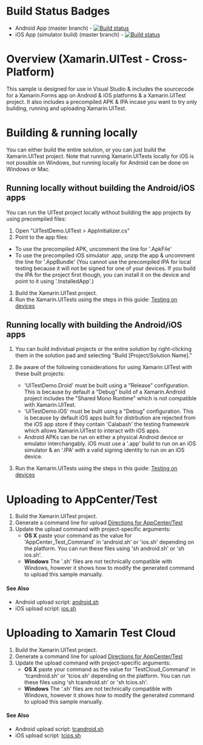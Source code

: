# Build Status Badges
- Android App (master branch) - [![Build status](https://build.appcenter.ms/v0.1/apps/9411433d-0620-4570-9aa1-8bb72809a4f7/branches/master/badge)](https://appcenter.ms)
- iOS App (simulator build) (master branch) - [![Build status](https://build.appcenter.ms/v0.1/apps/0165f989-7687-45c4-8495-fd1f3e22a728/branches/master/badge)](https://appcenter.ms)

# Overview (Xamarin.UITest - Cross-Platform)
This sample is designed for use in Visual Studio & includes the sourcecode for a Xamarin.Forms app on Android & iOS platforms & a Xamarin.UITest project. It also includes a precompiled APK & IPA incase you want to try only building, running and uploading Xamarin.UITest.

# Building & running locally
You can either build the entire solution, or you can just build the Xamarin.UITest project. Note that running Xamarin.UITests locally for iOS is not possible on Windows, but running locally for Android can be done on Windows or Mac.

## Running locally without building the Android/iOS apps
You can run the UITest project locally without building the app projects by using precompiled files:

1. Open "UITestDemo.UITest > AppInitializer.cs"
2. Point to the app files:
- To use the precompiled APK, uncomment the line for '.ApkFile'
- To use the precompiled iOS simulator .app, unzip the app & uncomment the line for '.AppBundle'
(You cannot use the precompiled IPA for local testing because it will not be signed for one of your devices. If you build the IPA for the project first though, you can install it on the device and point to it using '.InstalledApp'.)

3. Build the Xamarin.UITest project.
4. Run the Xamarin.UITests using the steps in this guide: [Testing on devices](https://developer.xamarin.com/guides/testcloud/uitest/working-with/testing-on-devices/)

## Running locally with building the Android/iOS apps
1. You can build individual projects or the entire solution by right-clicking them in the solution pad and selecting "Build [Project/Solution Name]." 

2. Be aware of the following considerations for using Xamarin.UITest with these built projects:
   - 'UITestDemo.Droid' must be built using a "Release" configuration. This is because by default a "Debug" build of a Xamarin.Android project includes the "Shared Mono Runtime" which is not compatible with Xamarin.UITest.
   - 'UITestDemo.iOS' must be built using a "Debug" configuration. This is because by default iOS apps built for distrbution are rejected from the iOS app store if they contain 'Calabash' the testing framework which allows Xamarin.UITest to interact with iOS apps. 
   - Android APKs can be run on either a physical Android device or emulator interchangably. iOS must use a '.app' build to run on an iOS simulator & an '.IPA' with a valid signing identity to run on an iOS device.

3. Run the Xamarin.UITests using the steps in this guide: [Testing on devices](https://developer.xamarin.com/guides/testcloud/uitest/working-with/testing-on-devices/)

# Uploading to AppCenter/Test
1. Build the Xamarin.UITest project.
2. Generate a command line for upload [Directions for AppCenter/Test](/../../#appcentertest-command-line)
3. Update the upload command with project-specific arguments:
   - **OS X** paste your command as the value for 'AppCenter_Test_Command' in 'android.sh' or 'ios.sh' depending on the platform. You can run these files using 'sh android.sh' or 'sh ios.sh'.
   - **Windows** The '.sh' files are not technically compatible with Windows, however it shows how to modify the generated command to upload this sample manually.

#### See Also   
- Android upload script: [android.sh](android.sh)
- iOS upload script: [ios.sh](ios.sh)


# Uploading to Xamarin Test Cloud
1. Build the Xamarin.UITest project.
2. Generate a command line for upload [Directions for AppCenter/Test](/../../#testcloud-command-line)
3. Update the upload command with project-specific arguments:
   - **OS X** paste your command as the value for 'TestCloud_Command' in 'tcandroid.sh' or 'tcios.sh' depending on the platform. You can run these files using 'sh tcandroid.sh' or 'sh tcios.sh'.
   - **Windows** The '.sh' files are not technically compatible with Windows, however it shows how to modify the generated command to upload this sample manually.

#### See Also   
- Android upload script: [tcandroid.sh](tcandroid.sh)
- iOS upload script: [tcios.sh](tcios.sh)